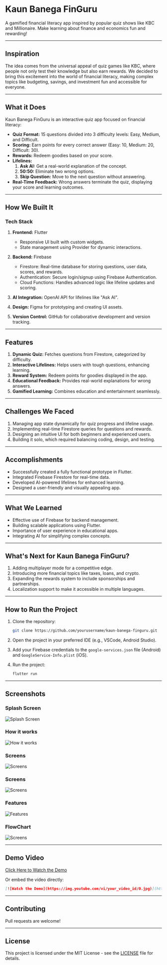 # Kaun Banega FinGuru

A gamified financial literacy app inspired by popular quiz shows like KBC and Millionaire. Make learning about finance and economics fun and rewarding!

---

## Inspiration

The idea comes from the universal appeal of quiz games like KBC, where people not only test their knowledge but also earn rewards. We decided to bring this excitement into the world of financial literacy, making complex topics like budgeting, savings, and investment fun and accessible for everyone.

---

## What it Does

Kaun Banega FinGuru is an interactive quiz app focused on financial literacy:

- **Quiz Format:** 15 questions divided into 3 difficulty levels: Easy, Medium, and Difficult.
- **Scoring:** Earn points for every correct answer (Easy: 10, Medium: 20, Difficult: 30).
- **Rewards:** Redeem goodies based on your score.
- **Lifelines:**
  1. **Ask AI:** Get a real-world explanation of the concept.
  2. **50:50:** Eliminate two wrong options.
  3. **Skip Question:** Move to the next question without answering.
- **Real-Time Feedback:** Wrong answers terminate the quiz, displaying your score and learning outcomes.

---

## How We Built It

### Tech Stack

1. **Frontend:** Flutter
   - Responsive UI built with custom widgets.
   - State management using Provider for dynamic interactions.

2. **Backend:** Firebase
   - Firestore: Real-time database for storing questions, user data, scores, and rewards.
   - Authentication: Secure login/signup using Firebase Authentication.
   - Cloud Functions: Handles advanced logic like lifeline updates and scoring.

3. **AI Integration:** OpenAI API for lifelines like "Ask AI".
4. **Design:** Figma for prototyping and creating UI assets.
5. **Version Control:** GitHub for collaborative development and version tracking.

---

## Features

1. **Dynamic Quiz:** Fetches questions from Firestore, categorized by difficulty.
2. **Interactive Lifelines:** Helps users with tough questions, enhancing learning.
3. **Reward System:** Redeem points for goodies displayed in the app.
4. **Educational Feedback:** Provides real-world explanations for wrong answers.
5. **Gamified Learning:** Combines education and entertainment seamlessly.

---

## Challenges We Faced

1. Managing app state dynamically for quiz progress and lifeline usage.
2. Implementing real-time Firestore queries for questions and rewards.
3. Designing an intuitive UI for both beginners and experienced users.
4. Building it solo, which required balancing coding, design, and testing.

---

## Accomplishments

- Successfully created a fully functional prototype in Flutter.
- Integrated Firebase Firestore for real-time data.
- Developed AI-powered lifelines for enhanced learning.
- Designed a user-friendly and visually appealing app.

---

## What We Learned

- Effective use of Firebase for backend management.
- Building scalable applications using Flutter.
- Importance of user experience in educational apps.
- Integrating AI for simplifying complex concepts.

---

## What's Next for Kaun Banega FinGuru?

1. Adding multiplayer mode for a competitive edge.
2. Introducing more financial topics like taxes, loans, and crypto.
3. Expanding the rewards system to include sponsorships and partnerships.
4. Localization support to make it accessible in multiple languages.

---

## How to Run the Project

1. Clone the repository:

   ```bash
   git clone https://github.com/yourusername/kaun-banega-finguru.git
   ```

2. Open the project in your preferred IDE (e.g., VSCode, Android Studio).

3. Add your Firebase credentials to the `google-services.json` file (Android) and `GoogleService-Info.plist` (iOS).

4. Run the project:

   ```bash
   flutter run
   ```

---

## Screenshots

### Splash Screen
![Splash Screen](https://github.com/jyotsna030/Kaun-Banega-FinGuru/blob/main/assets/images/Shares%20are.png)

### How it works
![How it works](https://github.com/jyotsna030/Kaun-Banega-FinGuru/blob/main/assets/images/Shares%20are%20(2).png)

### Screens
![Screens](https://github.com/jyotsna030/Kaun-Banega-FinGuru/blob/main/assets/images/Shares%20are%20(4).png)

### Screens
![Screens](https://github.com/jyotsna030/Kaun-Banega-FinGuru/blob/main/assets/images/Shares%20are%20(5).png)

### Features
![Features](https://github.com/jyotsna030/Kaun-Banega-FinGuru/blob/main/assets/images/Shares%20are%20(3).png)

### FlowChart
![Screens](https://github.com/jyotsna030/Kaun-Banega-FinGuru/blob/main/assets/images/KBF_Flowchart.png)

---

## Demo Video

[Click Here to Watch the Demo](https://example.com/demo-video)

Or embed the video directly:

```markdown
[![Watch the Demo](https://img.youtube.com/vi/your_video_id/0.jpg)](https://www.youtube.com/watch?v=your_video_id)
```

---

## Contributing

Pull requests are welcome! 

---

## License

This project is licensed under the MIT License - see the [LICENSE](LICENSE) file for details.

